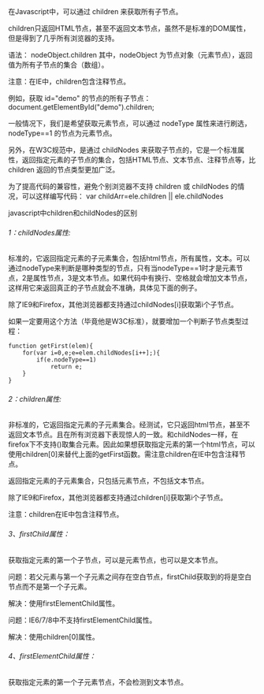 在Javascript中，可以通过 children 来获取所有子节点。

children只返回HTML节点，甚至不返回文本节点，虽然不是标准的DOM属性，但是得到了几乎所有浏览器的支持。

语法：
    nodeObject.children
其中，nodeObject 为节点对象（元素节点），返回值为所有子节点的集合（数组）。

注意：在IE中，children包含注释节点。

例如，获取 id="demo" 的节点的所有子节点：
document.getElementById("demo").children;

一般情况下，我们是希望获取元素节点，可以通过 nodeType 属性来进行刷选，nodeType==1 的节点为元素节点。


另外，在W3C规范中，是通过 childNodes 来获取子节点的，它是一个标准属性，返回指定元素的子节点的集合，包括HTML节点、文本节点、注释节点等，比 children 返回的节点类型更加广泛。


为了提高代码的兼容性，避免个别浏览器不支持 children 或 childNodes 的情况，可以这样编写代码：
var childArr=ele.children || ele.childNodes





javascript中children和childNodes的区别

###### 1：childNodes属性:
标准的，它返回指定元素的子元素集合，包括html节点，所有属性，文本。可以通过nodeType来判断是哪种类型的节点，只有当nodeType==1时才是元素节点，2是属性节点，3是文本节点。如果代码中有换行、空格就会增加文本节点，这样用它来返回真正的子节点就会不准确，具体见下面的例子。

除了IE9和Firefox，其他浏览器都支持通过childNodes[i]获取第i个子节点。

如果一定要用这个方法（毕竟他是W3C标准），就要增加一个判断子节点类型过程：


```
function getFirst(elem){
    for(var i=0,e;e=elem.childNodes[i++];){
        if(e.nodeType==1)
            return e;
    }
}
```


###### 2：children属性:
非标准的，它返回指定元素的子元素集合。经测试，它只返回html节点，甚至不返回文本节点。且在所有浏览器下表现惊人的一致。和childNodes一样，在firefox下不支持()取集合元素。因此如果想获取指定元素的第一个html节点，可以使用children[0]来替代上面的getFirst函数。需注意children在IE中包含注释节点。

返回指定元素的子元素集合，只包括元素节点，不包括文本节点。

除了IE9和Firefox，其他浏览器都支持通过children[i]获取第i个子节点。

注意：children在IE中包含注释节点。

###### 3、firstChild属性：


获取指定元素的第一个子节点，可以是元素节点，也可以是文本节点。

问题：若父元素与第一个子元素之间存在空白节点，firstChild获取到的将是空白节点而不是第一个子元素。

解决：使用firstElementChild属性。

问题：IE6/7/8中不支持firstElementChild属性。

解决：使用children[0]属性。

###### 4、firstElementChild属性：



获取指定元素的第一个子元素节点，不会检测到文本节点。

